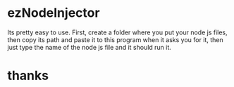 # ezNodeInjector
Its pretty easy to use. First, create a folder
where you put your node js files, then copy its path
and paste it to this program when it asks
you for it, then just type the name of
the node js file and it should run it.

# thanks
